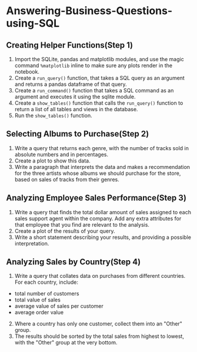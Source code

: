 Answering-Business-Questions-using-SQL
====================================================

Creating Helper Functions(Step 1)
----------------------------------------------------
1. Import the SQLite, pandas and matplotlib modules, and use the magic command `%matplotlib` inline to make sure any plots render in the notebook.<br>
2. Create a `run_query()` function, that takes a SQL query as an argument and returns a pandas dataframe of that query.<br>
3. Create a `run_command()` function that takes a SQL command as an argument and executes it using the sqlite module.<br>
4. Create a `show_tables()` function that calls the `run_query()` function to return a list of all tables and views in the database.<br>
5. Run the `show_tables()` function.<br>

Selecting Albums to Purchase(Step 2)
----------------------------------------------------
1. Write a query that returns each genre, with the number of tracks sold in absolute numbers and in percentages.<br>
2. Create a plot to show this data.<br>
3. Write a paragraph that interprets the data and makes a recommendation for the three artists whose albums we should purchase for the store, based on sales of tracks from their genres.<br>

Analyzing Employee Sales Performance(Step 3)
----------------------------------------------------
1. Write a query that finds the total dollar amount of sales assigned to each sales support agent within the company. Add any extra attributes for that employee that you find are relevant to the analysis.<br>
2. Create a plot of the results of your query.<br>
3. Write a short statement describing your results, and providing a possible interpretation.<br>

Analyzing Sales by Country(Step 4)
----------------------------------------------------
1. Write a query that collates data on purchases from different countries. For each country, include:<br>
* total number of customers
* total value of sales
* average value of sales per customer
* average order value
2. Where a country has only one customer, collect them into an "Other" group.<br>
3. The results should be sorted by the total sales from highest to lowest, with the "Other" group at the very bottom.<br>
